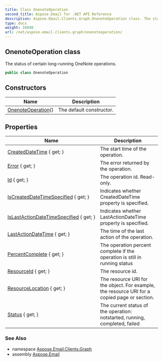 ```yaml
---
title: Class OnenoteOperation
second_title: Aspose.Email for .NET API Reference
description: Aspose.Email.Clients.Graph.OnenoteOperation class. The status of certain longrunning OneNote operations
type: docs
weight: 16040
url: /net/aspose.email.clients.graph/onenoteoperation/
---
```

## OnenoteOperation class

The status of certain long-running OneNote operations.

```csharp
public class OnenoteOperation
```

## Constructors

| Name | Description |
| --- | --- |
| [OnenoteOperation](onenoteoperation/)() | The default constructor. |

## Properties

| Name | Description |
| --- | --- |
| [CreatedDateTime](../../aspose.email.clients.graph/onenoteoperation/createddatetime/) { get; } | The start time of the operation. |
| [Error](../../aspose.email.clients.graph/onenoteoperation/error/) { get; } | The error returned by the operation. |
| [Id](../../aspose.email.clients.graph/onenoteoperation/id/) { get; } | The operation id. Read-only. |
| [IsCreatedDateTimeSpecified](../../aspose.email.clients.graph/onenoteoperation/iscreateddatetimespecified/) { get; } | Indicates whether CreatedDateTime property is specified. |
| [IsLastActionDateTimeSpecified](../../aspose.email.clients.graph/onenoteoperation/islastactiondatetimespecified/) { get; } | Indicates whether LastActionDateTime property is specified. |
| [LastActionDateTime](../../aspose.email.clients.graph/onenoteoperation/lastactiondatetime/) { get; } | The time of the last action of the operation. |
| [PercentComplete](../../aspose.email.clients.graph/onenoteoperation/percentcomplete/) { get; } | The operation percent complete if the operation is still in running status |
| [ResourceId](../../aspose.email.clients.graph/onenoteoperation/resourceid/) { get; } | The resource id. |
| [ResourceLocation](../../aspose.email.clients.graph/onenoteoperation/resourcelocation/) { get; } | The resource URI for the object. For example, the resource URI for a copied page or section. |
| [Status](../../aspose.email.clients.graph/onenoteoperation/status/) { get; } | The current status of the operation: notstarted, running, completed, failed |

### See Also

* namespace [Aspose.Email.Clients.Graph](../../aspose.email.clients.graph/)
* assembly [Aspose.Email](../../)


